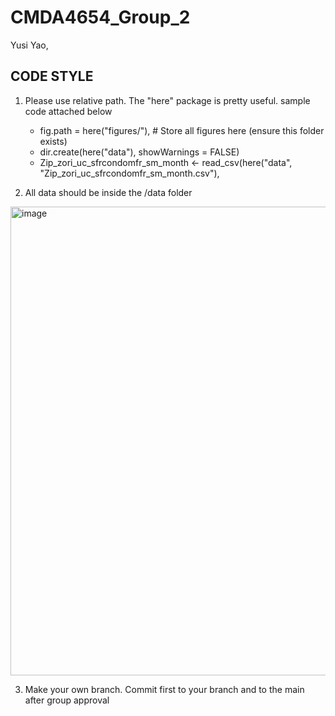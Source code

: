 # CMDA4654_Group_2
Yusi Yao,

## CODE STYLE
1. Please use relative path. The "here" package is pretty useful. sample code attached below
   - fig.path = here("figures/"),  # Store all figures here (ensure this folder exists)
   - dir.create(here("data"), showWarnings = FALSE)
   - Zip_zori_uc_sfrcondomfr_sm_month <- read_csv(here("data", "Zip_zori_uc_sfrcondomfr_sm_month.csv"),
     
2. All data should be inside the /data folder
<img width="750" alt="image" src="https://github.com/user-attachments/assets/c985c1e0-82a9-41a0-846b-94db0be53124" />

3. Make your own branch. Commit first to your branch and to the main after group approval
